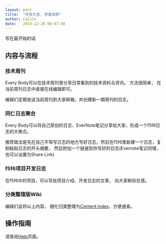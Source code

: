 ```yaml
---
layout: post
title:  "开张大吉, 恭喜发财"
author: Calvin
date:   2014-12-28 00:47:48
---
```


写在最开始的话

## 内容与流程

### 技术周刊

Every Body可以在技术周刊里分享日常看到的技术资料与资讯。 方法很简单， 在当前周刊日志中直接在线编辑即可。

编辑们定期发送当前周刊到大家邮箱，并创建新一期周刊的日志。

### 同仁日志聚合

Every Body可以将自己原创的日志、EverNote笔记分享给大家，形成一个f5f6日志的大聚合。

推荐做法是先在自己平常写日志的地方写好日志，然后在f5f6里新建一个日志，复制粘贴日志的开头摘要， 然后附加一个链接到你写好的日志(Evernote笔记同理，也可以设置为Share Link)

### f5f6项目开发日志

在f5f6中的项目，可以写些项目介绍、开发日志的文章， 向大家刷存在感。

### 分类整理版Wiki

编辑们会将以上内容， 细化归类整理为[Content Index](https://f5f6.github.io/all.html)，方便速查。

## 操作指南

请查阅[Help](https://f5f6.github.io/help.html)页面。


